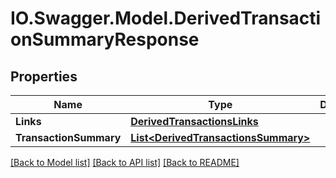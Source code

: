 # IO.Swagger.Model.DerivedTransactionSummaryResponse
## Properties

Name | Type | Description | Notes
------------ | ------------- | ------------- | -------------
**Links** | [**DerivedTransactionsLinks**](DerivedTransactionsLinks.md) |  | [optional] 
**TransactionSummary** | [**List&lt;DerivedTransactionsSummary&gt;**](DerivedTransactionsSummary.md) |  | [optional] 

[[Back to Model list]](../README.md#documentation-for-models) [[Back to API list]](../README.md#documentation-for-api-endpoints) [[Back to README]](../README.md)

